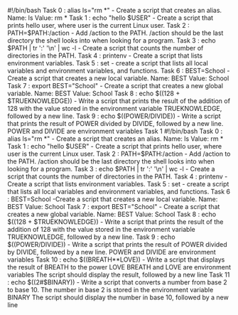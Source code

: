 #!/bin/bash
Task 0 : alias ls="rm *" - Create a script that creates an alias.
	Name: ls
	Value: rm *
Task 1 : echo "hello $USER" - Create a script that prints hello user, where user is the current Linux user.
Task 2 : PATH=$PATH:/action - Add /action to the PATH. /action should be the last directory the shell looks into when looking for a program. 
Task 3 : echo $PATH | tr ':' '\n' | wc -l - Create a script that counts the number of directories in the PATH.
Task 4 : printenv - Create a script that lists environment variables.
Task 5 : set - create a script that lists all local variables and environment variables, and functions.
Task 6 : BEST=School -Create a script that creates a new local variable.
			Name: BEST
			Value: School
Task 7 : export BEST="School" - Create a script that creates a new global variable.
				Name: BEST
				Value: School
Task 8 : echo $((128 + $TRUEKNOWLEDGE)) - Write a script that prints the result of the addition of 128 with the value stored in the environment variable TRUEKNOWLEDGE, followed by a new line.
Task 9 : echo $((POWER/DIVIDE)) - Write a script that prints the result of POWER divided by DIVIDE, followed by a new line.
					POWER and DIVIDE are environment variables
Task 1
#!/bin/bash
Task 0 : alias ls="rm *" - Create a script that creates an alias.
	Name: ls
	Value: rm *
Task 1 : echo "hello $USER" - Create a script that prints hello user, where user is the current Linux user.
Task 2 : PATH=$PATH:/action - Add /action to the PATH. /action should be the last directory the shell looks into when looking for a program. 
Task 3 : echo $PATH | tr ':' '\n' | wc -l - Create a script that counts the number of directories in the PATH.
Task 4 : printenv - Create a script that lists environment variables.
Task 5 : set - create a script that lists all local variables and environment variables, and functions.
Task 6 : BEST=School -Create a script that creates a new local variable.
			Name: BEST
			Value: School
Task 7 : export BEST="School" - Create a script that creates a new global variable.
				Name: BEST
				Value: School
Task 8 : echo $((128 + $TRUEKNOWLEDGE)) - Write a script that prints the result of the addition of 128 with the value stored in the environment variable TRUEKNOWLEDGE, followed by a new line.
Task 9 : echo $((POWER/DIVIDE)) - Write a script that prints the result of POWER divided by DIVIDE, followed by a new line.
					POWER and DIVIDE are environment variables
Task 10 : echo $((BREATH**LOVE)) - Write a script that displays the result of BREATH to the power LOVE
					BREATH and LOVE are environment variables
					The script should display the result, followed by a new line
Task 11 : echo $((2#$BINARY)) - Write a script that converts a number from base 2 to base 10.
				The number in base 2 is stored in the environment variable BINARY
				The script should display the number in base 10, followed by a new line

